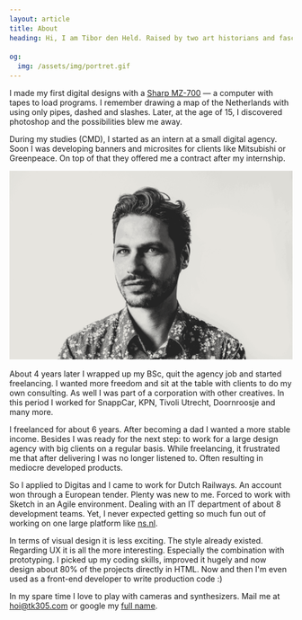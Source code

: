 ```yaml
---
layout: article
title: About
heading: Hi, I am Tibor den Held. Raised by two art historians and fascinated with computers since the late 80s.

og:
  img: /assets/img/portret.gif
---
```


I made my first digital designs with a <span class="img-hover img-hover--sharp js-img-hover"><u>Sharp MZ-700</u></span> — a computer with tapes to load programs. I remember drawing a map of the Netherlands with using only pipes, dashed and slashes. Later, at the age of 15, I discovered photoshop and the possibilities blew me away.

During my studies (CMD), I started as an intern at a small digital agency. Soon I was developing banners and microsites for clients like Mitsubishi or Greenpeace. On top of that they offered me a contract after my internship.

![Portret of Tibor den Held](/assets/img/portret.gif)

About 4 years later I wrapped up my BSc, quit the agency job and started freelancing. I wanted more freedom and sit at the table with clients to do my own consulting. As well I was part of a corporation with other creatives. In this period I worked for SnappCar, KPN, Tivoli Utrecht, Doornroosje and many more. 

I freelanced for about 6 years. After becoming a dad I wanted a more stable income. Besides I was ready for the next step: to work for a large design agency with big clients on a regular basis. While freelancing, it frustrated me that after delivering I was no longer listened to. Often resulting in mediocre developed products.

So I applied to Digitas and I came to work for Dutch Railways. An account won through a European tender. Plenty was new to me. Forced to work with Sketch in an Agile environment. Dealing with an IT department of about 8 development teams. Yet, I never expected getting so much fun out of working on one large platform like <a href="https://ns.nl" target="_blank" rel="noreferrer">ns.nl</a>.

In terms of visual design it is less exciting. The style already existed. Regarding UX it is all the more interesting. Especially the combination with prototyping. I picked up my coding skills, improved it hugely and now design about 80% of the projects directly in HTML. Now and then I'm even used as a front-end developer to write production code :)

In my spare time I love to play with cameras and synthesizers. Mail me at <a href="mailto:hoi@tk305.com" target="_blank" rel="noreferrer">hoi@tk305.com</a> or google my <a href="http://www.google.com/search?q=Tibor+den+Held" target="_blank" rel="noreferrer">full name</a>.


